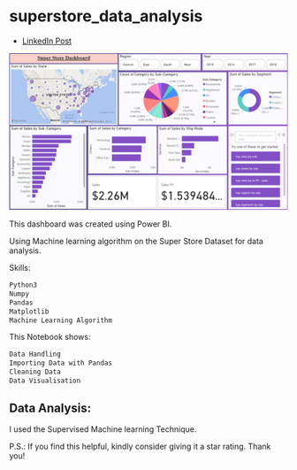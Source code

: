 # superstore_data_analysis

- [LinkedIn Post]()

![House Data Visualisation](https://github.com/Devanshi1206/superstore_data_analysis/blob/main/Superstore%20Dashboard.png)

This dashboard was created using Power BI.

Using Machine learning algorithm on the Super Store Dataset for data analysis.

Skills:

    Python3
    Numpy
    Pandas
    Matplotlib
    Machine Learning Algorithm
    
This Notebook shows:

    Data Handling
    Importing Data with Pandas
    Cleaning Data
    Data Visualisation

## Data Analysis:

I used the Supervised Machine learning Technique.

P.S.: If you find this helpful, kindly consider giving it a star rating. Thank you!
